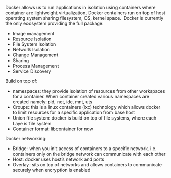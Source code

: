 Docker allows us to run applications in isolation using containers where container are lightweight virtualization. Docker containers run on top of host operating system sharing filesystem, OS, kernel space.  
Docker is currently the only ecosystem providing the full package:
* Image management
* Resource Isolation
* File System Isolation
* Network Isolation
* Change Management
* Sharing
* Process Management
* Service Discovery 

Build on top of:
- namespaces: they provide isolation of resources from other workspaces for a container. When container created various namespaces are created namely: pid, net, idc, mnt, uts
- Croups: this is a linux containers (lxc) technology which allows docker to limit resources for a specific application from base host 
- Union file system: docker is build on top of file systems, where each Laye is file system
- Container format: libcontainer for now 

Docker networking:
- Bridge: when you init access of containers to a specific network. i.e. containers only on the bridge network can communicate with each other 
- Host: docker uses host’s network and ports
- Overlay: sits on top of networks and allows containers to communicate securely when encryption is enabled
